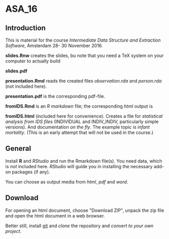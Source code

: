 # ASA_16

## Introduction

This is material for the course *Intermediate Data Structure and Extraction
Software*, Amsterdam 28- 30 November 2016.

**slides.Rnw** creates the slides, bu note that you need a TeX system on
    your computer to actually build

**slides.pdf**	

**presentation.Rmd** reads the created files *observation.rda* and
    *person.rda* (not included here).

**presentation.pdf** is the corresponding pdf-file.	

**fromIDS.Rmd** is an *R markdown* file; the corresponding *html* output is 

**fromIDS.html** (included here for convenience). Creates a file for
*statistical analysis from IDS files* 
(INDIVIDUAL and INDIV_INDIV, particularly simple versions). And
documentation *on the fly*. The example topic is *infant mortality*. 
(This is an early attempt that will not be used in the course.)

## General

Install **R** and *RStudio* and run the Rmarkdown file(s). You need data,
which is *not* included here. *RStudio* will guide you in installing the 
necessary add-on packages (if any).

You can choose as output media from *html*, *pdf* and *word*.

## Download

For opening an html document, choose "Download ZIP",
unpack the zip file and open the html document in a web browser. 

Better still, install [git](https://git-scm.com) and *clone* the repository
and *convert to your own project*.
